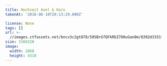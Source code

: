 ```yaml
---
title: Hochzeit Axel & Karo
takenAt: '2016-06-10T20:13:29.000Z'

license: None
tags: []
url: >-
  //images.ctfassets.net/bncv3c2gt878/50SBrGfQFkRbZ7O0uGan8m/8392d3331f45cf67ac521dcbd6b538ca/hochzeit-axel--karo_28073975692_o
size: 3166320
image:
  width: 2868
  height: 4310
---
```

